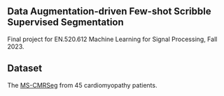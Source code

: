 ## Data Augmentation-driven Few-shot Scribble Supervised Segmentation

Final project for EN.520.612 Machine Learning for Signal Processing, Fall 2023.

## Dataset

The [MS-CMRSeg](https://zmiclab.github.io/zxh/0/mscmrseg19/data.html) from 45 cardiomyopathy patients.

